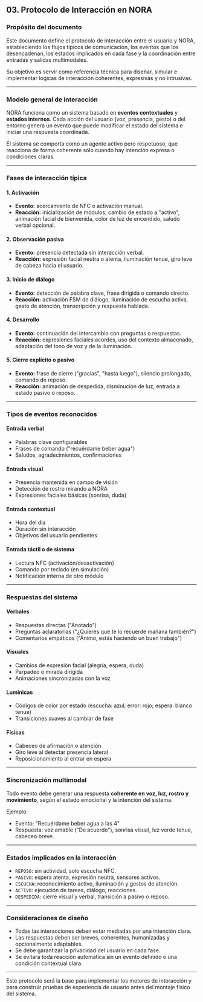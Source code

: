 ## 03. Protocolo de Interacción en NORA

### Propósito del documento

Este documento define el protocolo de interacción entre el usuario y NORA, estableciendo los flujos típicos de comunicación, los eventos que los desencadenan, los estados implicados en cada fase y la coordinación entre entradas y salidas multimodales.

Su objetivo es servir como referencia técnica para diseñar, simular e implementar lógicas de interacción coherentes, expresivas y no intrusivas.

---

### Modelo general de interacción

NORA funciona como un sistema basado en **eventos contextuales** y **estados internos**. Cada acción del usuario (voz, presencia, gesto) o del entorno genera un evento que puede modificar el estado del sistema e iniciar una respuesta coordinada.

El sistema se comporta como un agente activo pero respetuoso, que reacciona de forma coherente solo cuando hay intención expresa o condiciones claras.

---

### Fases de interacción típica

#### 1. Activación
- **Evento:** acercamiento de NFC o activación manual.
- **Reacción:** inicialización de módulos, cambio de estado a "activo", animación facial de bienvenida, color de luz de encendido, saludo verbal opcional.

#### 2. Observación pasiva
- **Evento:** presencia detectada sin interacción verbal.
- **Reacción:** expresión facial neutra o atenta, iluminación tenue, giro leve de cabeza hacia el usuario.

#### 3. Inicio de diálogo
- **Evento:** detección de palabra clave, frase dirigida o comando directo.
- **Reacción:** activación FSM de diálogo, iluminación de escucha activa, gesto de atención, transcripción y respuesta hablada.

#### 4. Desarrollo
- **Evento:** continuación del intercambio con preguntas o respuestas.
- **Reacción:** expresiones faciales acordes, uso del contexto almacenado, adaptación del tono de voz y de la iluminación.

#### 5. Cierre explícito o pasivo
- **Evento:** frase de cierre ("gracias", "hasta luego"), silencio prolongado, comando de reposo.
- **Reacción:** animación de despedida, disminución de luz, entrada a estado pasivo o reposo.

---

### Tipos de eventos reconocidos

#### Entrada verbal
- Palabras clave configurables
- Frases de comando ("recuérdame beber agua")
- Saludos, agradecimientos, confirmaciones

#### Entrada visual
- Presencia mantenida en campo de visión
- Detección de rostro mirando a NORA
- Expresiones faciales básicas (sonrisa, duda)

#### Entrada contextual
- Hora del día
- Duración sin interacción
- Objetivos del usuario pendientes

#### Entrada táctil o de sistema
- Lectura NFC (activación/desactivación)
- Comando por teclado (en simulación)
- Notificación interna de otro módulo

---

### Respuestas del sistema

#### Verbales
- Respuestas directas ("Anotado")
- Preguntas aclaratorias ("¿Quieres que te lo recuerde mañana también?")
- Comentarios empáticos ("Ánimo, estás haciendo un buen trabajo")

#### Visuales
- Cambios de expresión facial (alegría, espera, duda)
- Parpadeo o mirada dirigida
- Animaciones sincronizadas con la voz

#### Lumínicas
- Códigos de color por estado (escucha: azul; error: rojo; espera: blanco tenue)
- Transiciones suaves al cambiar de fase

#### Físicas
- Cabeceo de afirmación o atención
- Giro leve al detectar presencia lateral
- Reposicionamiento al entrar en espera

---

### Sincronización multimodal

Todo evento debe generar una respuesta **coherente en voz, luz, rostro y movimiento**, según el estado emocional y la intención del sistema.

Ejemplo:
- Evento: "Recuérdame beber agua a las 4"
- Respuesta: voz amable ("De acuerdo"), sonrisa visual, luz verde tenue, cabeceo breve.

---

### Estados implicados en la interacción

- `REPOSO`: sin actividad, solo escucha NFC.
- `PASIVO`: espera atenta, expresión neutra, sensores activos.
- `ESCUCHA`: reconocimiento activo, iluminación y gestos de atención.
- `ACTIVO`: ejecución de tareas, diálogo, reacciones.
- `DESPEDIDA`: cierre visual y verbal, transición a pasivo o reposo.

---

### Consideraciones de diseño

- Todas las interacciones deben estar mediadas por una intención clara.
- Las respuestas deben ser breves, coherentes, humanizadas y opcionalmente adaptables.
- Se debe garantizar la privacidad del usuario en cada fase.
- Se evitará toda reacción automática sin un evento definido o una condición contextual clara.

---

Este protocolo será la base para implementar los motores de interacción y para construir pruebas de experiencia de usuario antes del montaje físico del sistema.

